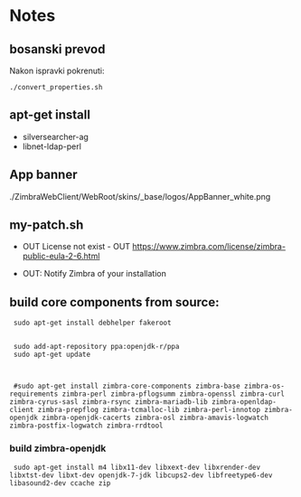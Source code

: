 # Notes

## bosanski prevod


Nakon ispravki pokrenuti:

    ./convert_properties.sh


## apt-get install

- silversearcher-ag  
- libnet-ldap-perl


## App banner


./ZimbraWebClient/WebRoot/skins/_base/logos/AppBanner_white.png


## my-patch.sh


- OUT License not exist - OUT https://www.zimbra.com/license/zimbra-public-eula-2-6.html

- OUT: Notify Zimbra of your installation



## build core components from source:


     sudo apt-get install debhelper fakeroot


     sudo add-apt-repository ppa:openjdk-r/ppa
     sudo apt-get update



     #sudo apt-get install zimbra-core-components zimbra-base zimbra-os-requirements zimbra-perl zimbra-pflogsumm zimbra-openssl zimbra-curl zimbra-cyrus-sasl zimbra-rsync zimbra-mariadb-lib zimbra-openldap-client zimbra-prepflog zimbra-tcmalloc-lib zimbra-perl-innotop zimbra-openjdk zimbra-openjdk-cacerts zimbra-osl zimbra-amavis-logwatch zimbra-postfix-logwatch zimbra-rrdtool


### build zimbra-openjdk

     sudo apt-get install m4 libx11-dev libxext-dev libxrender-dev libxtst-dev libxt-dev openjdk-7-jdk libcups2-dev libfreetype6-dev libasound2-dev ccache zip


